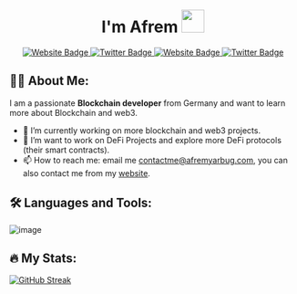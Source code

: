 <div id="hey" align="center">
  <h1>
    I'm Afrem
    <img src="https://media.giphy.com/media/hvRJCLFzcasrR4ia7z/giphy.gif" width=40 />
  </h1>
</div>

<div id="badges" align="center">
  <a href="mailto:contactme@afremyarbug.com">
    <img src="https://img.shields.io/badge/-Email%20Me-red?style=for-the-badge" alt="Website Badge"/>
  </a>
  <a href="https://t.me/AfremYarbug">
    <img src="https://img.shields.io/badge/Telegram-blue?style=for-the-badge&logo=telegram&logoColor=white" alt="Twitter Badge"/>
  </a>
  <a href="https://afrem.dev/">
    <img src="https://img.shields.io/badge/-My%20Website-red?style=for-the-badge" alt="Website Badge"/>
  </a>
  <a href="https://x.com/AfremYarbug">
    <img src="https://img.shields.io/badge/Twitter-blue?style=for-the-badge&logo=twitter&logoColor=white" alt="Twitter Badge"/>
  </a>
</div>

## :man_technologist: About Me:

I am a passionate **Blockchain developer** from Germany and want to learn more about Blockchain and web3.

- 🔭 I’m currently working on more blockchain and web3 projects.
- 🌱 I’m want to work on DeFi Projects and explore more DeFi protocols (their smart contracts).
- 📫 How to reach me: email me [contactme@afremyarbug.com](mailto:contactme@afremyarbug.com), you can also contact me from my [website](https://afremyarbug.com).

## :hammer_and_wrench: Languages and Tools:

![image](https://github.com/AfremYarbug/AfremYarbug/assets/170784190/8d082af5-ea0d-458c-af69-d6c4071804ff)

## :fire: My Stats:

[![GitHub Streak](https://streak-stats.demolab.com/?user=AfremYarbug)](https://git.io/streak-stats)
